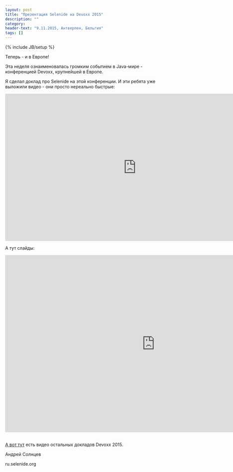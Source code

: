 ```yaml
---
layout: post
title: "Презентация Selenide на Devoxx 2015"
description: ""
category:
header-text: "9.11.2015, Антверпен, Бельгия"
tags: []
---
```

{% include JB/setup %}

Теперь - и в Европе!

Эта неделя ознаименовалась громким событием в Java-мире - конференцией Devoxx, крупнейшей в Европе. 

Я сделал доклад про Selenide на этой конференции. И эти ребята уже выложили видео - они просто нереально быстрые:

<div class="wrapper-content center">
<iframe width="840" height="473" src="https://www.youtube.com/embed/BjEW08vDUfI" frameborder="0" allowfullscreen></iframe>
</div>

А тут слайды:

<div class="wrapper-content center">
<iframe src="https://docs.google.com/presentation/d/1qA_0wC2pV9IQZu3DoLwm8yGQ_9DlM1WdNzUYgAWFGiQ/embed?start=false&loop=false&delayms=3000" frameborder="0" width="960" height="569" allowfullscreen="true" mozallowfullscreen="true" webkitallowfullscreen="true"></iframe>
</div>

<br/>

[А вот тут](https://www.youtube.com/channel/UCCBVCTuk6uJrN3iFV_3vurg) есть видео остальных докладов Devoxx 2015.

Андрей Солнцев

ru.selenide.org
